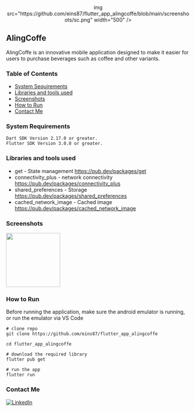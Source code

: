 <center>img src="https://github.com/eins87/flutter_app_alingcoffe/blob/main/screenshoots/sc.png" width="500" /></center>

## AlingCoffe

<p>
AlingCoffe is an innovative mobile application designed to make it easier for users to purchase beverages such as coffee and other variants.
</p>

### Table of Contents

- [System Sequirements](#system-requirements)
- [Libraries and tools used](#libraries-and-tools-used)
- [Screenshots](#screenshots)
- [How to Run](#how-to-run)
- [Contact Me](#contactme)

### System Requirements

```
Dart SDK Version 2.17.0 or greater.
Flutter SDK Version 3.0.0 or greater.
```

### Libraries and tools used

- get - State management
  https://pub.dev/packages/get
- connectivity_plus - network connectivity
  https://pub.dev/packages/connectivity_plus
- shared_preferences - Storage
  https://pub.dev/packages/shared_preferences
- cached_network_image - Cached image
  https://pub.dev/packages/cached_network_image

### Screenshots

<img src="https://github.com/eins87/flutter_app_alingcoffe/blob/main/screenshoots/demo.gif" width="148" />

### How to Run

<p>Before running the application, make sure the android emulator is running, or run the emulator via VS Code</p>

```
# clone repo
git clone https://github.com/eins87/flutter_app_alingcoffe

cd flutter_app_alingcoffe

# download the required library
flutter pub get

# run the app
flutter run
```

### Contact Me

[![LinkedIn](https://img.shields.io/badge/linkedin-%230077B5.svg?style=for-the-badge&logo=linkedin&logoColor=white)](https://www.linkedin.com/in/andiwinata87/)
